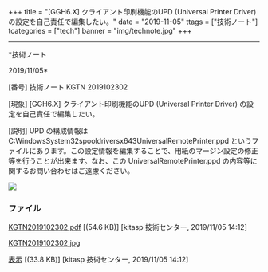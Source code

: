 ﻿+++
title = "[GGH6.X] クライアント印刷機能のUPD (Universal Printer Driver) の設定を自己責任で編集したい。"
date = "2019-11-05"
ttags = ["技術ノート"]
tcategories = ["tech"]
banner = "img/technote.jpg"
+++

-----------------------------------------------------------------------------------------------------------------------------

*技術ノート

2019/11/05*


[番号]
技術ノート KGTN 2019102302

[現象]
[GGH6.X] クライアント印刷機能のUPD (Universal Printer Driver)
の設定を自己責任で編集したい。

[説明]
UPD の構成情報は
C:WindowsSystem32spooldriversx643UniversalRemotePrinter.ppd
というファイルにあります。この設定情報を編集することで、用紙のマージン設定の修正等を行うことが出来ます。なお、この
UniversalRemotePrinter.ppd
の内容等に関するお問い合わせはご遠慮ください。

![](http://techreport.kitasp.net/attachments/download/4409/KGTN2019102302.jpg)


### ファイル

 
 


[KGTN2019102302.pdf](http://techreport.kitasp.net/attachments/download/4408/KGTN2019102302.pdf)
 [(54.6 KB)] [kitasp 技術センター, 2019/11/05
14:12]

[KGTN2019102302.jpg](http://techreport.kitasp.net/attachments/download/4409/KGTN2019102302.jpg)

[表示](http://techreport.kitasp.net/attachments/4409/KGTN2019102302.jpg "表示")
 [(33.8 KB)] [kitasp 技術センター, 2019/11/05
14:12]


 


 

